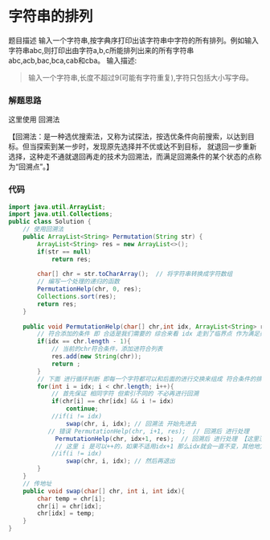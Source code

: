 #  字符串的排列

题目描述
输入一个字符串,按字典序打印出该字符串中字符的所有排列。例如输入字符串abc,则打印出由字符a,b,c所能排列出来的所有字符串abc,acb,bac,bca,cab和cba。
输入描述:
> 输入一个字符串,长度不超过9(可能有字符重复),字符只包括大小写字母。

### 解题思路
这里使用 回溯法

【回溯法：是一种选优搜索法，又称为试探法，按选优条件向前搜索，以达到目标。但当探索到某一步时，发现原先选择并不优或达不到目标，
就退回一步重新选择，这种走不通就退回再走的技术为回溯法，而满足回溯条件的某个状态的点称为“回溯点”。】

### 代码
```java
import java.util.ArrayList;
import java.util.Collections;
public class Solution {
    // 使用回溯法
    public ArrayList<String> Permutation(String str) {
        ArrayList<String> res = new ArrayList<>();
        if(str == null)
            return res;
        
        char[] chr = str.toCharArray();  // 将字符串转换成字符数组
        // 编写一个处理的递归的函数
        PermutationHelp(chr, 0, res);
        Collections.sort(res);
        return res;
    }
    
    public void PermutationHelp(char[] chr,int idx, ArrayList<String> res){
        // 符合添加的条件 即 合适是我们需要的 综合来看 idx 走到了临界点 作为满足条件比较可以
        if(idx == chr.length - 1){
            // 当前的chr符合条件，添加进符合列表
            res.add(new String(chr));
            return ;
        }
        // 下面 进行循环判断 即每一个字符都可以和后面的进行交换来组成 符合条件的排列
        for(int i = idx; i < chr.length; i++){
            // 首先保证 相同字符 但索引不同的 不必再进行回溯
            if(chr[i] == chr[idx] && i != idx)
                continue;
            //if(i != idx)
                swap(chr, i, idx); // 回溯法 开始先进去
           // 错误 PermutationHelp(chr, i+1, res);  // 回溯后 进行处理 
             PermutationHelp(chr, idx+1, res);  // 回溯后 进行处理 【这里注意使用的是idx+1不是i+1,】
             // 这里 i 是可以++的，如果不适用idx+1 那么idx就会一直不变，其他地方 并没有idx改变的。
            //if(i != idx)
                swap(chr, i, idx); // 然后再退出
        }
    }
    // 传地址
    public void swap(char[] chr, int i, int idx){
        char temp = chr[i];
        chr[i] = chr[idx];
        chr[idx] = temp;
    }
}
```
